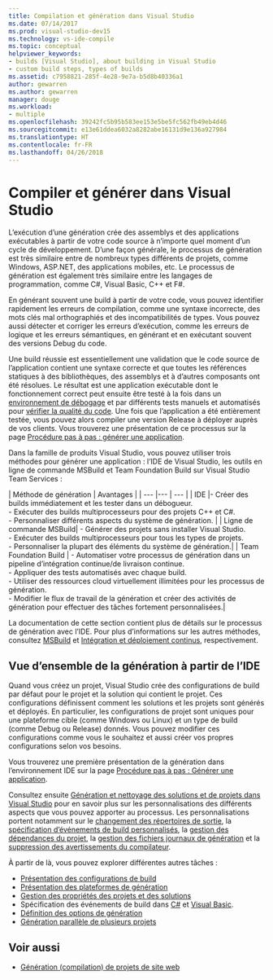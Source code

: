 ```yaml
---
title: Compilation et génération dans Visual Studio
ms.date: 07/14/2017
ms.prod: visual-studio-dev15
ms.technology: vs-ide-compile
ms.topic: conceptual
helpviewer_keywords:
- builds [Visual Studio], about building in Visual Studio
- custom build steps, types of builds
ms.assetid: c7958821-285f-4e28-9e7a-b5d8b40336a1
author: gewarren
ms.author: gewarren
manager: douge
ms.workload:
- multiple
ms.openlocfilehash: 39242fc5b95b583ee153e5be5fc562fb49eb4d46
ms.sourcegitcommit: e13e61ddea6032a8282abe16131d9e136a927984
ms.translationtype: HT
ms.contentlocale: fr-FR
ms.lasthandoff: 04/26/2018
---
```

# <a name="compile-and-build-in-visual-studio"></a>Compiler et générer dans Visual Studio

L’exécution d’une génération crée des assemblys et des applications exécutables à partir de votre code source à n’importe quel moment d’un cycle de développement. D’une façon générale, le processus de génération est très similaire entre de nombreux types différents de projets, comme Windows, ASP.NET, des applications mobiles, etc. Le processus de génération est également très similaire entre les langages de programmation, comme C#, Visual Basic, C++ et F#.

En générant souvent une build à partir de votre code, vous pouvez identifier rapidement les erreurs de compilation, comme une syntaxe incorrecte, des mots clés mal orthographiés et des incompatibilités de types. Vous pouvez aussi détecter et corriger les erreurs d’exécution, comme les erreurs de logique et les erreurs sémantiques, en générant et en exécutant souvent des versions Debug du code.

Une build réussie est essentiellement une validation que le code source de l’application contient une syntaxe correcte et que toutes les références statiques à des bibliothèques, des assemblys et à d’autres composants ont été résolues. Le résultat est une application exécutable dont le fonctionnement correct peut ensuite être testé à la fois dans un [environnement de débogage](../debugger/index.md) et par différents tests manuels et automatisés pour [vérifier la qualité du code](../test/improve-code-quality.md). Une fois que l’application a été entièrement testée, vous pouvez alors compiler une version Release à déployer auprès de vos clients. Vous trouverez une présentation de ce processus sur la page [Procédure pas à pas : générer une application](../ide/walkthrough-building-an-application.md).

Dans la famille de produits Visual Studio, vous pouvez utiliser trois méthodes pour générer une application : l’IDE de Visual Studio, les outils en ligne de commande MSBuild et Team Foundation Build sur Visual Studio Team Services :

| Méthode de génération | Avantages |
| --- |--- | --- |
| IDE |- Créer des builds immédiatement et les tester dans un débogueur.<br />- Exécuter des builds multiprocesseurs pour des projets C++ et C#.<br />- Personnaliser différents aspects du système de génération. |
| Ligne de commande MSBuild| - Générer des projets sans installer Visual Studio.<br />- Exécuter des builds multiprocesseurs pour tous les types de projets.<br />- Personnaliser la plupart des éléments du système de génération.|
| Team Foundation Build | - Automatiser votre processus de génération dans un pipeline d’intégration continue/de livraison continue.<br />- Appliquer des tests automatisés avec chaque build.<br />- Utiliser des ressources cloud virtuellement illimitées pour les processus de génération.<br />- Modifier le flux de travail de la génération et créer des activités de génération pour effectuer des tâches fortement personnalisées.|

La documentation de cette section contient plus de détails sur le processus de génération avec l’IDE. Pour plus d’informations sur les autres méthodes, consultez [MSBuild](../msbuild/msbuild.md) et [Intégration et déploiement continus](https://www.visualstudio.com/docs/build/overview), respectivement.

## <a name="overview-of-building-from-the-ide"></a>Vue d’ensemble de la génération à partir de l’IDE

Quand vous créez un projet, Visual Studio crée des configurations de build par défaut pour le projet et la solution qui contient le projet.  Ces configurations définissent comment les solutions et les projets sont générés et déployés. En particulier, les configurations de projet sont uniques pour une plateforme cible (comme Windows ou Linux) et un type de build (comme Debug ou Release) donnés. Vous pouvez modifier ces configurations comme vous le souhaitez et aussi créer vos propres configurations selon vos besoins.

Vous trouverez une première présentation de la génération dans l’environnement IDE sur la page [Procédure pas à pas : Générer une application](walkthrough-building-an-application.md).

Consultez ensuite [Génération et nettoyage des solutions et de projets dans Visual Studio](building-and-cleaning-projects-and-solutions-in-visual-studio.md) pour en savoir plus sur les personnalisations des différents aspects que vous pouvez apporter au processus. Les personnalisations portent notamment sur le [changement des répertoires de sortie](how-to-change-the-build-output-directory.md), la [spécification d’événements de build personnalisés](specifying-custom-build-events-in-visual-studio.md), la [gestion des dépendances du projet](how-to-create-and-remove-project-dependencies.md), la [gestion des fichiers journaux de génération](how-to-view-save-and-configure-build-log-files.md) et la [suppression des avertissements du compilateur](how-to-suppress-compiler-warnings.md).

À partir de là, vous pouvez explorer différentes autres tâches :
- [Présentation des configurations de build](understanding-build-configurations.md)
- [Présentation des plateformes de génération](understanding-build-platforms.md)
- [Gestion des propriétés des projets et des solutions](managing-project-and-solution-properties.md)
- Spécification des événements de build dans [C#](how-to-specify-build-events-csharp.md) et [Visual Basic](how-to-specify-build-events-visual-basic.md).
- [Définition des options de génération](reference/options-dialog-box-projects-and-solutions-build-and-run.md)
- [Génération parallèle de plusieurs projets](../msbuild/building-multiple-projects-in-parallel-with-msbuild.md)

## <a name="see-also"></a>Voir aussi

- [Génération (compilation) de projets de site web](http://msdn.microsoft.com/Library/a9cbb88c-8fff-4c67-848b-98fbfd823193)
